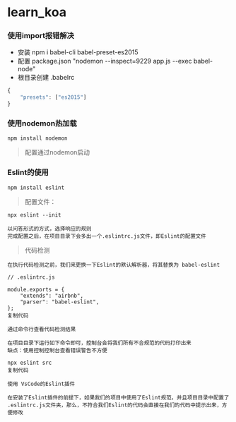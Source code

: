 # learn_koa

### 使用import报错解决

- 安装 npm i babel-cli babel-preset-es2015
- 配置 package.json "nodemon --inspect=9229 app.js --exec babel-node"
- 根目录创建 .babelrc 
```javascript
{
    "presets": ["es2015"]
}
```

### 使用nodemon热加载

```
npm install nodemon
```
> 配置通过nodemon启动

### Eslint的使用

```
npm install eslint
```

> 配置文件：

```
npx eslint --init

以问答形式的方式，选择响应的规则
完成配置之后，在项目目录下会多出一个.eslintrc.js文件，即Eslint的配置文件
```
> 代码检测

```
在执行代码检测之前，我们来更换一下Eslint的默认解析器，将其替换为 babel-eslint

// .eslintrc.js

module.exports = {
	"extends": "airbnb",
    "parser": "babel-eslint",
};
复制代码

通过命令行查看代码检测结果

在项目目录下运行如下命令即可，控制台会将我们所有不合规范的代码打印出来
缺点：使用控制控制台查看错误警告不方便

npx eslint src
复制代码

使用 VsCode的Eslint插件

在安装了Eslint插件的前提下，如果我们的项目中使用了Eslint规范，并且项目目录中配置了 .eslintrc.js文件夹，那么，不符合我们Eslint的代码会直接在我们的代码中提示出来，方便修改
```
